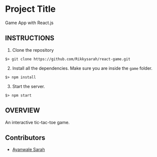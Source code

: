 # Project Title
Game App with React.js

## INSTRUCTIONS
1. Clone the repository
  ```
  $> git clone https://github.com/Rikkysarah/react-game.git
  ```
2. Install all the dependencies. Make sure you are inside the `game` folder.
  ```
  $> npm install
  ```

3. Start the server.
  ```
  $> npm start
  ```
## OVERVIEW
 An interactive tic-tac-toe game.

## Contributors
* [Ayanwale Sarah](https://github.com/Rikkysarah)

